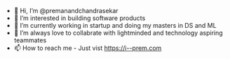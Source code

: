 - 👋 Hi, I’m @premanandchandrasekar
- 👀 I’m interested in building software products
- 🌱 I’m currently working in startup and doing my masters in DS and ML
- 💞️ I’m always love to collabrate with lightminded and technology aspiring teammates
- 📫 How to reach me - Just vist https://i--prem.com

<!---
premanandchandrasekar/premanandchandrasekar is a ✨ special ✨ repository because its `README.md` (this file) appears on your GitHub profile.
You can click the Preview link to take a look at your changes.
--->

